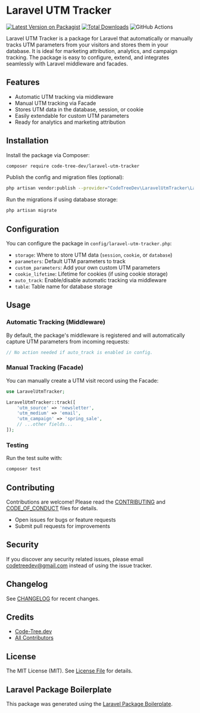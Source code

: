 # Laravel UTM Tracker

[![Latest Version on Packagist](https://img.shields.io/packagist/v/code-tree-dev/laravel-utm-tracker.svg?style=flat-square)](https://packagist.org/packages/code-tree-dev/laravel-utm-tracker)
[![Total Downloads](https://img.shields.io/packagist/dt/code-tree-dev/laravel-utm-tracker.svg?style=flat-square)](https://packagist.org/packages/code-tree-dev/laravel-utm-tracker)
![GitHub Actions](https://github.com/code-tree-dev/laravel-utm-tracker/actions/workflows/main.yml/badge.svg)

Laravel UTM Tracker is a package for Laravel that automatically or manually tracks UTM parameters from your visitors and stores them in your database. It is ideal for marketing attribution, analytics, and campaign tracking. The package is easy to configure, extend, and integrates seamlessly with Laravel middleware and facades.

## Features

-   Automatic UTM tracking via middleware
-   Manual UTM tracking via Facade
-   Stores UTM data in the database, session, or cookie
-   Easily extendable for custom UTM parameters
-   Ready for analytics and marketing attribution

## Installation

Install the package via Composer:

```bash
composer require code-tree-dev/laravel-utm-tracker
```

Publish the config and migration files (optional):

```bash
php artisan vendor:publish --provider="CodeTreeDev\LaravelUtmTracker\LaravelUtmTrackerServiceProvider"
```

Run the migrations if using database storage:

```bash
php artisan migrate
```

## Configuration

You can configure the package in `config/laravel-utm-tracker.php`:

-   `storage`: Where to store UTM data (`session`, `cookie`, or `database`)
-   `parameters`: Default UTM parameters to track
-   `custom_parameters`: Add your own custom UTM parameters
-   `cookie_lifetime`: Lifetime for cookies (if using cookie storage)
-   `auto_track`: Enable/disable automatic tracking via middleware
-   `table`: Table name for database storage

## Usage

### Automatic Tracking (Middleware)

By default, the package's middleware is registered and will automatically capture UTM parameters from incoming requests:

```php
// No action needed if auto_track is enabled in config.
```

### Manual Tracking (Facade)

You can manually create a UTM visit record using the Facade:

```php
use LaravelUtmTracker;

LaravelUtmTracker::track([
    'utm_source' => 'newsletter',
    'utm_medium' => 'email',
    'utm_campaign' => 'spring_sale',
    // ...other fields...
]);
```

### Testing

Run the test suite with:

```bash
composer test
```

## Contributing

Contributions are welcome! Please read the [CONTRIBUTING](CONTRIBUTING.md) and [CODE_OF_CONDUCT](CODE_OF_CONDUCT.md) files for details.

-   Open issues for bugs or feature requests
-   Submit pull requests for improvements

## Security

If you discover any security related issues, please email codetreedev@gmail.com instead of using the issue tracker.

## Changelog

See [CHANGELOG](CHANGELOG.md) for recent changes.

## Credits

-   [Code-Tree.dev](https://github.com/code-tree-dev)
-   [All Contributors](../../contributors)

## License

The MIT License (MIT). See [License File](LICENSE.md) for details.

## Laravel Package Boilerplate

This package was generated using the [Laravel Package Boilerplate](https://laravelpackageboilerplate.com).
